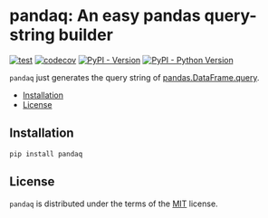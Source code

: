 # pandaq: An easy pandas query-string builder
[![test](https://github.com/eholic/pandaq/actions/workflows/test.yml/badge.svg)](https://github.com/eholic/pandaq/actions/workflows/test.yml)
[![codecov](https://codecov.io/gh/eholic/pandaq/graph/badge.svg?token=ZSTNMVJAAX)](https://codecov.io/gh/eholic/pandaq)
[![PyPI - Version](https://img.shields.io/pypi/v/pandaq.svg)](https://pypi.org/project/pandaq)
[![PyPI - Python Version](https://img.shields.io/pypi/pyversions/pandaq.svg)](https://pypi.org/project/pandaq)

`pandaq` just generates the query string of [pandas.DataFrame.query](https://pandas.pydata.org/docs/reference/api/pandas.DataFrame.query.html).

- [Installation](#installation)
- [License](#license)

## Installation

```console
pip install pandaq
```

## License

`pandaq` is distributed under the terms of the [MIT](https://spdx.org/licenses/MIT.html) license.
